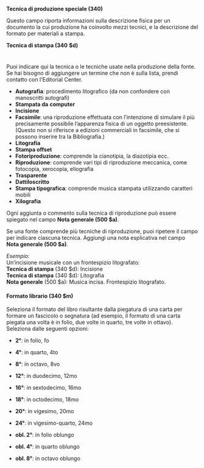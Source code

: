 **Tecnica di produzione speciale (340)**

Questo campo riporta informazioni sulla descrizione fisica per un documento la cui produzione ha coinvolto mezzi tecnici, e la descrizione del formato per materiali a stampa.

**Tecnica di stampa (340** **$d)**

#

Puoi indicare qui la tecnica o le tecniche usate nella produzione della fonte. Se hai bisogno di aggiungere un termine che non è sulla lista, prendi contatto con l'Editorial Center.

- **Autografia**: procedimento litografico (da non confondere con manoscritti autografi)
- **Stampata da**  **computer**
- **Incisione**
- **Facsimile**: una riproduzione effettuata con l’intenzione di simulare il più precisamente possibile l’apparenza fisica di un oggetto preesistente. (Questo non si riferisce a edizioni commerciali in facsimile, che si possono inserire tra la Bibliografia.)
- **Litografia**
- **Stampa offset**
- **Fotoriproduzione**: comprende la cianotipia, la diazotipia ecc.
- **Riproduzione**: comprende vari tipi di riproduzione meccanica, come fotocopia, xerocopia, eliografia
- **Trasparente**
- **Dattiloscritto**
- **Stampa tipografica**: comprende musica stampata utilizzando caratteri mobili
- **Xilografia**

Ogni aggiunta o commento sulla tecnica di riproduzione può essere spiegato nel campo **Nota generale (500 $a)**.

Se una fonte comprende più tecniche di riproduzione, puoi ripetere il campo per indicare ciascuna tecnica. Aggiungi una nota esplicativa nel campo  **Nota generale (500 $a)**.

_Esempio:_  
Un’incisione musicale con un frontespizio litografato:  
**Tecnica di stampa** (340 $d): Incisione  
**Tecnica di stampa**  (340 $d): Litografia  
**Nota generale**  (500 $a): Musica incisa. Frontespizio litografato.



#### Formato librario (340 $m)

Seleziona il formato del libro risultante dalla piegatura di una carta per formare un fascicolo o segnatura (ad esempio, il formato di una carta piegata una volta è in folio, due volte in quarto, tre volte in ottavo). Seleziona dalle seguenti opzioni:

- **2°**: in folio, fo

- **4°**: in quarto, 4to

- **8°**: in octavo, 8vo

- **12°**: in duodecimo, 12mo

- **16°**: in sextodecimo, 16mo

- **18°**: in octodecimo, 18mo

- **20°**: in vigesimo, 20mo

- **24°**: in vigesimo-quarto, 24mo

- **obl. 2°**: in folio oblungo

- **obl. 4°**: in quarto oblungo

- **obl. 8°**: in octavo oblungo
